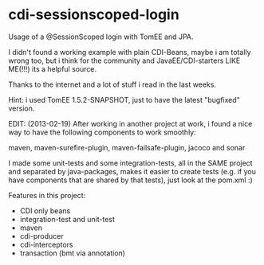 cdi-sessionscoped-login
=======================

Usage of a @SessionScoped login with TomEE and JPA.

I didn't found a working example with plain CDI-Beans, maybe i am totally wrong too,
but i think for the community and JavaEE/CDI-starters LIKE ME(!!!) its a helpful source.

Thanks to the internet and a lot of stuff i read in the last weeks.

Hint: i used TomEE 1.5.2-SNAPSHOT, just to have the latest "bugfixed" version.

EDIT: (2013-02-19)
After working in another project at work, i found a nice way to have the following
components to work smoothly:

maven, maven-surefire-plugin, maven-failsafe-plugin, jacoco and sonar

I made some unit-tests and some integration-tests, all in the SAME project and separated
by java-packages, makes it easier to create tests (e.g. if you have components that are
shared by that tests), just look at the pom.xml :)

Features in this project:
* CDI only beans
* integration-test and unit-test
* maven
* cdi-producer
* cdi-interceptors
* transaction (bmt via annotation)